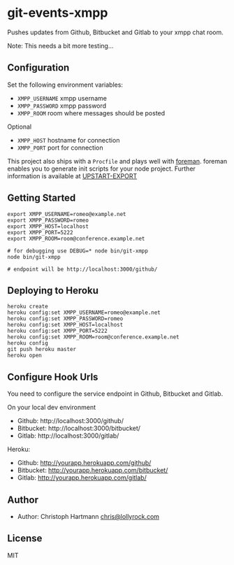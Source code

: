 # git-events-xmpp

Pushes updates from Github, Bitbucket and Gitlab to your xmpp chat room.

Note: This needs a bit more testing...

## Configuration

Set the following environment variables: 

 - `XMPP_USERNAME` xmpp username
 - `XMPP_PASSWORD` xmpp password
 - `XMPP_ROOM` room where messages should be posted

Optional

 - `XMPP_HOST` hostname for connection
 - `XMPP_PORT` port for connection

This project also ships with a `Procfile` and plays well with [foreman](http://ddollar.github.io/foreman/). foreman enables you to generate init scripts for your node project. Further information is available at [UPSTART-EXPORT](http://ddollar.github.io/foreman/#UPSTART-EXPORT)

## Getting Started

    export XMPP_USERNAME=romeo@example.net
    export XMPP_PASSWORD=romeo
    export XMPP_HOST=localhost
    export XMPP_PORT=5222
    export XMPP_ROOM=room@conference.example.net

    # for debugging use DEBUG=* node bin/git-xmpp
    node bin/git-xmpp

    # endpoint will be http://localhost:3000/github/

## Deploying to Heroku

    heroku create
    heroku config:set XMPP_USERNAME=romeo@example.net
    heroku config:set XMPP_PASSWORD=romeo
    heroku config:set XMPP_HOST=localhost
    heroku config:set XMPP_PORT=5222
    heroku config:set XMPP_ROOM=room@conference.example.net
    heroku config
    git push heroku master
    heroku open

## Configure Hook Urls

You need to configure the service endpoint in Github, Bitbucket and Gitlab.

On your local dev environment

 - Github: http://localhost:3000/github/
 - Bitbucket: http://localhost:3000/bitbucket/
 - Gitlab: http://localhost:3000/gitlab/

Heroku:

 - Github: http://yourapp.herokuapp.com/github/
 - Bitbucket: http://yourapp.herokuapp.com/bitbucket/
 - Gitlab: http://yourapp.herokuapp.com/gitlab/

## Author

- Author: Christoph Hartmann <chris@lollyrock.com>

## License

MIT